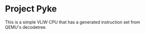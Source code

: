 Project Pyke
=======================

This is a simple VLIW CPU that has a generated instruction set from QEMU's
decodetree.
